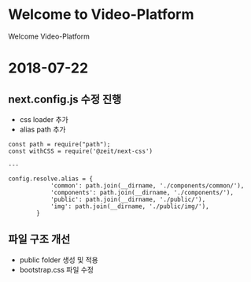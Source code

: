Welcome to Video-Platform
===

Welcome Video-Platform


2018-07-22
===

## next.config.js 수정 진행
  - css loader 추가
  - alias path 추가

```
const path = require("path");
const withCSS = require('@zeit/next-css')

---

config.resolve.alias = {
            'common': path.join(__dirname, './components/common/'),
            'components': path.join(__dirname, './components/'),
            'public': path.join(__dirname, './public/'),
            'img': path.join(__dirname, './public/img/'),
        }

```

## 파일 구조 개선
 - public folder 생성 및 적용
 - bootstrap.css 파일 수정